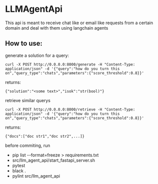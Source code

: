 # LLMAgentApi
This api is meant to receive chat like or email like requests from a certain domain and deal with them using langchain agents


## How to use:
generate a solution for a query:
```
curl -X POST http://0.0.0.0:8000/generate -H "Content-Type: application/json" -d '{"query":"how do you turn this on","query_type":"chats","parameters":{"score_threshold":0.8}}'
```
returns:
```
{"solution":"<some text>","isok":"str(bool)"}
```

retrieve similar querys
```
curl -X POST http://0.0.0.0:8000/retrieve -H "Content-Type: application/json" -d '{"query":"how do you turn this on","query_type":"chats","parameters":{"score_threshold":0.8}}'
```
returns:
```
{"docs":["doc str1","doc str2",...]}
```

before commiting, run 
 - pip list --format=freeze > requirements.txt
 - src/llm_agent_api/start_fastapi_server.sh
 - pytest
 - black . 
 - pylint src/llm_agent_api